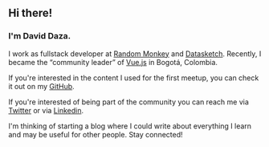 ---
---

## Hi there!

### I'm David Daza.

I work as fullstack developer at [Random Monkey](http://randommonkey.io/en) and [Datasketch](https://www.datasketch.co/en). Recently, I became the &#8220;community leader&#8221; of [Vue.js](https://vuejs.org) in Bogotá, Colombia.

If you're interested in the content I used for the first meetup, you can check it out on my [GitHub](https://github.com/ddazal/vue-js-basics).

If you're interested of being part of the community you can reach me via [Twitter](https://twitter.com/_daviddaza) or via [Linkedin](https://www.linkedin.com/in/ddazal).

I'm thinking of starting a blog where I could write about everything I learn and may be useful for other people. Stay connected!